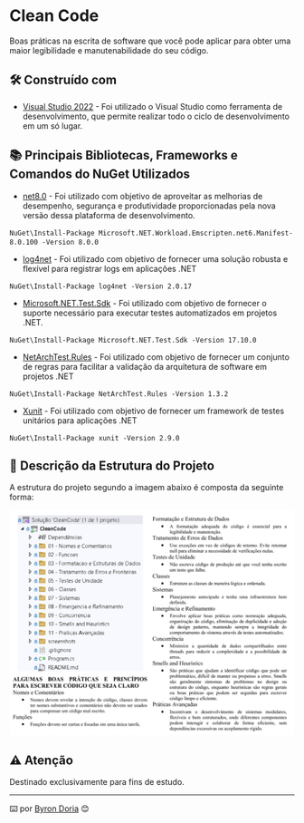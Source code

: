 # Clean Code

Boas práticas na escrita de software que você pode aplicar para obter uma maior legibilidade e manutenabilidade do seu código.

## 🛠️ Construído com 

* [Visual Studio 2022](https://learn.microsoft.com/pt-br/visualstudio/windows/?view=vs-2022) - Foi utilizado o Visual Studio como ferramenta de desenvolvimento, que permite realizar todo o ciclo de desenvolvimento em um só lugar.

## 📚 Principais Bibliotecas, Frameworks e Comandos do NuGet Utilizados

* [net8.0](https://learn.microsoft.com/pt-br/dotnet/core/whats-new/dotnet-8/overview) - Foi utilizado com objetivo de aproveitar as melhorias de desempenho, segurança e produtividade proporcionadas pela nova versão dessa plataforma de desenvolvimento.
```
NuGet\Install-Package Microsoft.NET.Workload.Emscripten.net6.Manifest-8.0.100 -Version 8.0.0
```
* [log4net]() - Foi utilizado com objetivo de fornecer uma solução robusta e flexível para registrar logs em aplicações .NET
```
NuGet\Install-Package log4net -Version 2.0.17
```
* [Microsoft.NET.Test.Sdk]() - Foi utilizado com objetivo de fornecer o suporte necessário para executar testes automatizados em projetos .NET.
```
NuGet\Install-Package Microsoft.NET.Test.Sdk -Version 17.10.0
```
* [NetArchTest.Rules]() -  Foi utilizado com objetivo de fornecer um conjunto de regras para facilitar a validação da arquitetura de software em projetos .NET
```
NuGet\Install-Package NetArchTest.Rules -Version 1.3.2 
```
* [Xunit]() - Foi utilizado com objetivo de fornecer um framework de testes unitários para aplicações .NET
```
NuGet\Install-Package xunit -Version 2.9.0
```
## 🚧 Descrição da Estrutura do Projeto

A estrutura do projeto segundo a imagem abaixo é composta da seguinte forma:

![EstruturaDoProjeto](screenshots/estrutura.png)

## ⚠️ Atenção

Destinado exclusivamente para fins de estudo.

---
⌨️ por [Byron Doria](https://gist.github.com/lohhans) 😊
